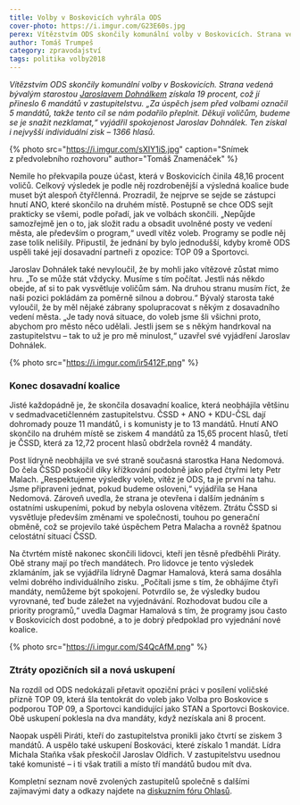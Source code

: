 ```yaml
---
title: Volby v Boskovicích vyhrála ODS
cover-photo: https://i.imgur.com/G23E60s.jpg
perex: Vítězstvím ODS skončily komunální volby v Boskovicích. Strana vedená bývalým starostou Jaroslavem Dohnálkem získala 19 procent, což jí přineslo 6 mandátů v zastupitelstvu.
author: Tomáš Trumpeš
category: zpravodajství
tags: politika volby2018
---
```


*Vítězstvím ODS skončily komunální volby v Boskovicích. Strana vedená bývalým starostou [Jaroslavem Dohnálkem](https://vimeo.com/286780717) získala 19 procent, což jí přineslo 6 mandátů v zastupitelstvu. „Za úspěch jsem před volbami označil 5 mandátů, takže tento cíl se nám podařilo přeplnit. Děkuji voličům, budeme se je snažit nezklamat,“ vyjádřil spokojenost Jaroslav Dohnálek. Ten získal i nejvyšší individuální zisk – 1366 hlasů.*

{% photo src="https://i.imgur.com/sXIY1iS.jpg" caption="Snímek z předvolebního rozhovoru" author="Tomáš Znamenáček" %}

Nemile ho překvapila pouze účast, která v Boskovicích činila 48,16 procent voličů. Celkový výsledek je podle něj rozdrobenější a výsledná koalice bude muset být alespoň čtyřčlenná. Prozradil, že nejprve se sejde se zástupci hnutí ANO, které skončilo na druhém místě. Postupně se chce ODS sejít prakticky se všemi, podle pořadí, jak ve volbách skončili. „Nepůjde samozřejmě jen o to, jak složit radu a obsadit uvolněné posty ve vedení města, ale především o program,“ uvedl vítěz voleb. Programy se podle něj zase tolik nelišily. Připustil, že jednání by bylo jednodušší, kdyby kromě ODS uspěli také její dosavadní partneři z opozice: TOP 09 a Sportovci.

Jaroslav Dohnálek také nevyloučil, že by mohli jako vítězové zůstat mimo hru. „To se může stát vždycky. Musíme s tím počítat. Jestli nás někdo obejde, ať si to pak vysvětluje voličům sám. Na druhou stranu musím říct, že naši pozici pokládám za poměrně silnou a dobrou.“ Bývalý starosta také vyloučil, že by měl nějaké zábrany spolupracovat s někým z dosavadního vedení města. „Je tady nová situace, do voleb jsme šli všichni proto, abychom pro město něco udělali. Jestli jsem se s někým handrkoval na zastupitelstvu – tak to už je pro mě minulost,“ uzavřel své vyjádření Jaroslav Dohnálek.

{% photo src="https://i.imgur.com/ir5412F.png" %}

### Konec dosavadní koalice

Jisté každopádně je, že skončila dosavadní koalice, která neobhájila většinu v sedmadvacetičlenném zastupitelstvu. ČSSD + ANO + KDU-ČSL dají dohromady pouze 11 mandátů, i s komunisty je to 13 mandátů. Hnutí ANO skončilo na druhém místě se ziskem 4 mandátů za 15,65 procent hlasů, třetí je ČSSD, která za 12,72 procent hlasů obdržela rovněž 4 mandáty.

Post lídryně neobhájila ve své straně současná starostka Hana Nedomová. Do čela ČSSD poskočil díky křížkování podobně jako před čtyřmi lety Petr Malach. „Respektujeme výsledky voleb, vítěz je ODS, ta je první na tahu. Jsme připraveni jednat, pokud budeme osloveni,“ vyjádřila se Hana Nedomová. Zároveň uvedla, že strana je otevřena i dalším jednáním s ostatními uskupeními, pokud by nebyla oslovena vítězem. Ztrátu ČSSD si vysvětluje především změnami ve společnosti, touhou po generační obměně, což se projevilo také úspěchem Petra Malacha a rovněž špatnou celostátní situací ČSSD.

Na čtvrtém místě nakonec skončili lidovci, kteří jen těsně předběhli Piráty. Obě strany mají po třech mandátech. Pro lidovce je tento výsledek zklamáním, jak se vyjádřila lídryně Dagmar Hamalová, která sama dosáhla velmi dobrého individuálního zisku. „Počítali jsme s tím, že obhájíme čtyři mandáty, nemůžeme být spokojení. Potvrdilo se, že výsledky budou vyrovnané, teď bude záležet na vyjednávání. Rozhodovat budou cíle a priority programů,“ uvedla Dagmar Hamalová s tím, že programy jsou často v Boskovicích dost podobné, a to je dobrý předpoklad pro vyjednání nové koalice.

{% photo src="https://i.imgur.com/S4QcAfM.png" %}

### Ztráty opozičních sil a nová uskupení

Na rozdíl od ODS nedokázali přetavit opoziční práci v posílení voličské přízně TOP 09, která šla tentokrát do voleb jako Volba pro Boskovice s podporou TOP 09, a Sportovci kandidující jako STAN a Sportovci Boskovice. Obě uskupení poklesla na dva mandáty, když nezískala ani 8 procent.

Naopak uspěli Piráti, kteří do zastupitelstva pronikli jako čtvrtí se ziskem 3 mandátů. A uspělo také uskupení Boskováci, které získalo 1 mandát. Lídra Michala Staňka však přeskočil Jaroslav Oldřich. V zastupitelstvu usednou také komunisté – i ti však tratili a místo tří mandátů budou mít dva.

Kompletní seznam nově zvolených zastupitelů společně s dalšími zajímavými daty a odkazy najdete na [diskuzním fóru Ohlasů](https://forum.ohlasy.info/t/komunalni-volby-2018/29/11).
